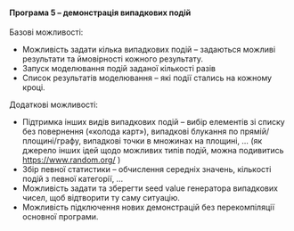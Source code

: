 #### Програма 5 – демонстрація випадкових подій

Базові можливості:
- Можливість задати кілька випадкових подій – задаються можливі результати та ймовірності кожного результату.
- Запуск моделювання подій заданої кількості разів
 - Список результатів моделювання – які події стались на кожному кроці.

Додаткові можливості:
 - Підтримка інших видів випадкових подій – вибір елементів зі списку без повернення («колода карт»), випадкові блукання по прямій/площині/графу, випадкові точки в множинах на площині, … (як джерело інших ідей щодо можливих типів подій, можна подивитись https://www.random.org/ )
 - Збір певної статистики – обчислення середніх значень, кількості подій з певної категорії, …
 - Можливість задати та зберегти seed value генератора випадкових чисел, щоб відтворити ту саму ситуацію. 
 - Можливість підключення нових демонстрацій без перекомпіляції основної програми. 

